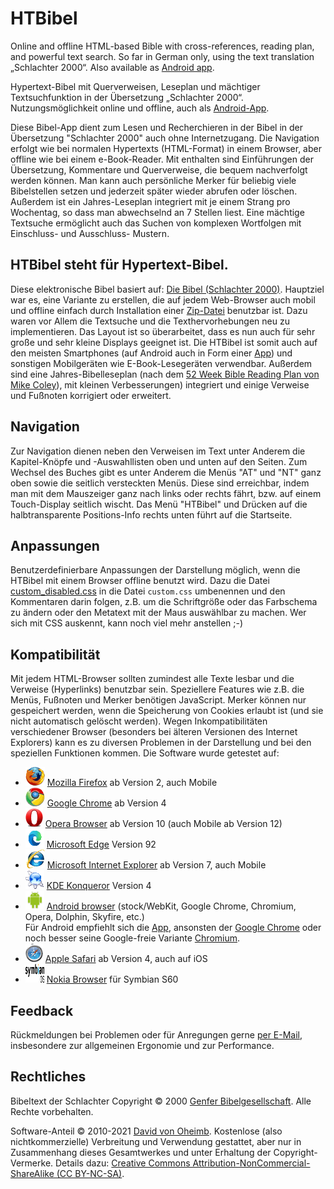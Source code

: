#   HTBibel

Online and offline HTML-based Bible with cross-references, reading plan, and powerful text search.
So far in German only, using the text translation „Schlachter 2000“. Also available as
[Android app](HTBibel.apk).

Hypertext-Bibel mit Querverweisen, Leseplan und mächtiger Textsuchfunktion in der Übersetzung „Schlachter 2000“.
Nutzungsmöglichkeit online und offline, auch als
[Android-App](HTBibel.apk).

Diese Bibel-App dient zum Lesen und Recherchieren in der Bibel in der Übersetzung "Schlachter 2000" auch ohne Internetzugang.
Die Navigation erfolgt wie bei normalen Hypertexts (HTML-Format) in einem Browser, aber offline wie bei einem e-Book-Reader.
Mit enthalten sind Einführungen der Übersetzung, Kommentare und Querverweise, die bequem nachverfolgt werden können.
Man kann auch persönliche Merker für beliebig viele Bibelstellen setzen und jederzeit später wieder abrufen oder löschen.
Außerdem ist ein Jahres-Leseplan integriert mit je einem Strang pro Wochentag, so dass man abwechselnd an 7 Stellen liest.
Eine mächtige Textsuche ermöglicht auch das Suchen von komplexen Wortfolgen mit Einschluss- und Ausschluss- Mustern.

##  HTBibel steht für Hypertext-Bibel.

Diese elektronische Bibel basiert auf:
[Die Bibel (Schlachter 2000)](https://www.schlachterbibel.de/).
Hauptziel war es, eine Variante zu erstellen, die auf jedem Web-Browser auch mobil und offline einfach durch Installation einer
[Zip-Datei](HTBibel.zip)
benutzbar ist.
Dazu waren vor Allem die Textsuche und die Texthervorhebungen neu zu implementieren.
Das Layout ist so überarbeitet, dass es nun auch für sehr große und sehr kleine Displays geeignet ist.
Die HTBibel ist somit auch auf den meisten Smartphones (auf Android auch in Form einer
[App](HTBibel.apk))
und sonstigen Mobilgeräten wie E-Book-Lesegeräten verwendbar.
Außerdem sind eine Jahres-Bibelleseplan (nach dem
[52 Week Bible Reading Plan von Mike Coley](http://www.bible-reading.com/bible-plan.html)),
mit kleinen Verbesserungen) integriert und einige Verweise und Fußnoten korrigiert oder erweitert.

##  Navigation

Zur Navigation dienen neben den Verweisen im Text unter Anderem die Kapitel-Knöpfe und -Auswahllisten oben und unten auf den Seiten.
Zum Wechsel des Buches gibt es unter Anderem die Menüs "AT" und "NT" ganz oben sowie die seitlich versteckten Menüs.
Diese sind erreichbar, indem man mit dem Mauszeiger ganz nach links oder rechts fährt, bzw. auf einem Touch-Display seitlich wischt.
Das Menü "HTBibel" und Drücken auf die halbtransparente Positions-Info rechts unten <!--oder eine vertikale Wisch-Geste -->führt auf die Startseite.

##  Anpassungen

Benutzerdefinierbare Anpassungen der Darstellung möglich, wenn die HTBibel mit einem Browser offline benutzt wird.
Dazu die Datei
[custom_disabled.css](html/custom_disabled.css)
in die Datei
`custom.css`
umbenennen und den Kommentaren darin folgen,
z.B. um die Schriftgröße oder das Farbschema zu ändern oder den Metatext mit der Maus auswählbar zu machen.
Wer sich mit CSS auskennt, kann noch viel mehr anstellen ;-)

##  Kompatibilität

Mit jedem HTML-Browser sollten zumindest alle Texte lesbar und die Verweise (Hyperlinks) benutzbar sein.
Speziellere Features wie z.B. die Menüs, Fußnoten und Merker benötigen JavaScript.
Merker können nur gespeichert werden, wenn die Speicherung von Cookies erlaubt ist (und sie nicht automatisch gelöscht werden).
Wegen Inkompatibilitäten verschiedener Browser (besonders bei älteren Versionen des Internet Explorers)
kann es zu diversen Problemen in der Darstellung und bei den speziellen Funktionen kommen.
Die Software wurde getestet auf:
<ul><li>
  <img src="html/images/firefox.gif"   width="31" height="30" alt="[Firefox]"   title="Firefox">
  <a href="http://www.mozilla.org/de/firefox/">Mozilla Firefox</a>
  ab Version 2, auch Mobile
</li><li>
  <img src="html/images/chrome.gif"    width="31" height="30" alt="[Chrome]"    title="Chrome">
  <a href="https://www.google.com/chrome/">Google Chrome</a>
  ab Version 4
</li><li>
  <img src="html/images/opera.gif"     width="28" height="30" alt="[Opera]"     title="Opera">
  <a href="http://de.opera.com/">Opera Browser</a>
  ab Version 10 (auch Mobile ab Version 12)
</li><li>
  <img src="html/images/edge.gif"      width="30" height="30" alt="[Edge]"      title="Microsoft Edge">
  <a href="https://www.microsoft.com/de-de/edge">Microsoft Edge</a>
  Version 92
</li><li>
  <img src="html/images/ie.gif"        width="31" height="30" alt="[IE]"        title="Internet Explorer">
  <a href="http://windows.microsoft.com/de-DE/internet-explorer/products/ie/home">Microsoft Internet Explorer</a>
ab Version 7, auch Mobile
</li><li>
  <img src="html/images/konqueror.gif" width="30" height="30" alt="[Konqueror]" title="Konqueror">
  <a href="http://de.wikipedia.org/wiki/Konqueror">KDE Konqueror</a>
  Version 4
</li><li>
  <img src="html/images/android.gif"   width="30" height="30" alt="[Android]"   title="Android">
  <a href="http://www.24android.com/de/apps/die-besten-apps/die-besten-browser-android/">Android browser</a>
  (stock/WebKit, Google Chrome, Chromium, Opera, Dolphin, Skyfire, etc.)
  <br>
  Für Android empfiehlt sich die
  <a href="../HTBibel.apk">App</a>,
  ansonsten der
  <a href="https://play.google.com/store/apps/details?id=com.android.chrome">Google Chrome</a>
  oder noch besser seine Google-freie Variante
  <a href="https://chromium.de.malavida.com/android/">Chromium</a>.
</li><li>
  <img src="html/images/safari.gif"    width="28" height="30" alt="[Safari]"    title="Safari">
  <a href="http://www.apple.com/de/safari/">Apple Safari</a>
  ab Version 4, auch auf iOS
</li><li>
  <img src="html/images/symbian.gif"   width="30" height="30" alt="[Symbian]"   title="Symbian">
  <a href="http://browser.nokia.com/">Nokia Browser</a>
  für Symbian S60
</li></ul>

##  Feedback

Rückmeldungen bei Problemen oder für Anregungen gerne
[per E-Mail](http://David.von-Oheimb.de/contact.html),
insbesondere zur allgemeinen Ergonomie und zur Performance.

##  Rechtliches

Bibeltext der Schlachter Copyright &copy; 2000
[Genfer Bibelgesellschaft](http://www.bibelgesellschaft.com/).
Alle Rechte vorbehalten.

Software-Anteil &copy; 2010-2021
[David von Oheimb](http://David.von-Oheimb.de/).
Kostenlose (also nichtkommerzielle) Verbreitung und Verwendung gestattet,
aber nur in Zusammenhang dieses Gesamtwerkes und unter Erhaltung der Copyright-Vermerke.
Details dazu:
[Creative Commons Attribution-NonCommercial-ShareAlike (CC BY-NC-SA)](https://creativecommons.org/licenses/by-nc-sa/4.0/deed.de).

<!--  LocalWords: LocalWords Touch zip apk stock height widthimages seitig equiv onload noscript js gt ul img initpage inbook nd activ Book Reader -->

